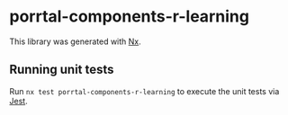 # porrtal-components-r-learning

This library was generated with [Nx](https://nx.dev).

## Running unit tests

Run `nx test porrtal-components-r-learning` to execute the unit tests via [Jest](https://jestjs.io).

